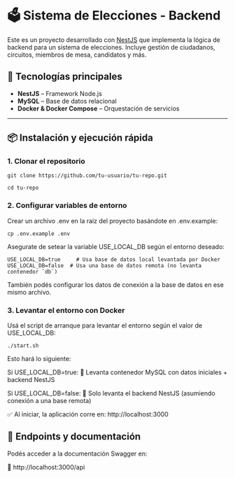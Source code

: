 # 🗳️ Sistema de Elecciones - Backend

Este es un proyecto desarrollado con [NestJS](https://nestjs.com/) que implementa la lógica de backend para un sistema
de elecciones. Incluye gestión de ciudadanos, circuitos, miembros de mesa, candidatos y más.

## 🚀 Tecnologías principales

- **NestJS** – Framework Node.js
- **MySQL** – Base de datos relacional
- **Docker & Docker Compose** – Orquestación de servicios

---

## 📦 Instalación y ejecución rápida

### 1. Clonar el repositorio

```
git clone https://github.com/tu-usuario/tu-repo.git

cd tu-repo
```

### 2. Configurar variables de entorno

Crear un archivo .env en la raíz del proyecto basándote en .env.example:

```
cp .env.example .env
```

Asegurate de setear la variable USE_LOCAL_DB según el entorno deseado:

```
USE_LOCAL_DB=true     # Usa base de datos local levantada por Docker
USE_LOCAL_DB=false  # Usa una base de datos remota (no levanta contenedor `db`)
```

También podés configurar los datos de conexión a la base de datos en ese mismo archivo.

### 3. Levantar el entorno con Docker

Usá el script de arranque para levantar el entorno según el valor de USE_LOCAL_DB:

```
./start.sh
```

Esto hará lo siguiente:

Si USE_LOCAL_DB=true:
🔹 Levanta contenedor MySQL con datos iniciales + backend NestJS

Si USE_LOCAL_DB=false:
🔹 Solo levanta el backend NestJS (asumiendo conexión a una base remota)

✅ Al iniciar, la aplicación corre en: http://localhost:3000

## 🧪 Endpoints y documentación

Podés acceder a la documentación Swagger en:

📄 http://localhost:3000/api

